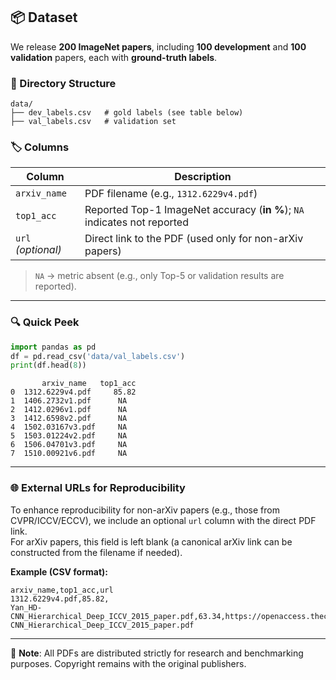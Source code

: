 ## 📦 Dataset

We release **200 ImageNet papers**, including **100 development** and **100 validation** papers, each with **ground-truth labels**.

### 📁 Directory Structure

```
data/
├── dev_labels.csv   # gold labels (see table below)
├── val_labels.csv   # validation set
```

### 🏷️ Columns

| Column       | Description                                                                 |
|--------------|-----------------------------------------------------------------------------|
| `arxiv_name` | PDF filename (e.g., `1312.6229v4.pdf`)                                      |
| `top1_acc`   | Reported Top-1 ImageNet accuracy (**in %**); `NA` indicates not reported    |
| `url` _(optional)_ | Direct link to the PDF (used only for non-arXiv papers)              |

> `NA` → metric absent (e.g., only Top-5 or validation results are reported).

---

### 🔍 Quick Peek

```python
import pandas as pd
df = pd.read_csv('data/val_labels.csv')
print(df.head(8))
```

```
       arxiv_name   top1_acc
0  1312.6229v4.pdf     85.82
1  1406.2732v1.pdf      NA
2  1412.0296v1.pdf      NA
3  1412.6598v2.pdf      NA
4  1502.03167v3.pdf     NA
5  1503.01224v2.pdf     NA
6  1506.04701v3.pdf     NA
7  1510.00921v6.pdf     NA
```

---

### 🌐 External URLs for Reproducibility

To enhance reproducibility for non-arXiv papers (e.g., those from CVPR/ICCV/ECCV), we include an optional `url` column with the direct PDF link.  
For arXiv papers, this field is left blank (a canonical arXiv link can be constructed from the filename if needed).

**Example (CSV format):**

```csv
arxiv_name,top1_acc,url
1312.6229v4.pdf,85.82,
Yan_HD-CNN_Hierarchical_Deep_ICCV_2015_paper.pdf,63.34,https://openaccess.thecvf.com/content_iccv_2015/papers/Yan_HD-CNN_Hierarchical_Deep_ICCV_2015_paper.pdf
```

---

📌 **Note**: All PDFs are distributed strictly for research and benchmarking purposes. Copyright remains with the original publishers.
